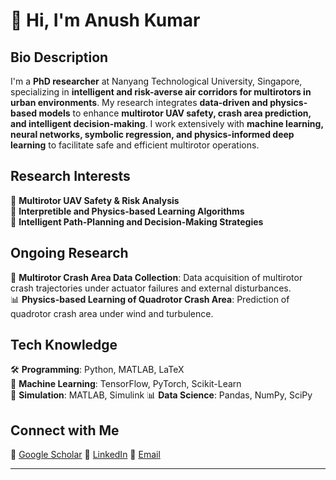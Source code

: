 # 👋 Hi, I'm Anush Kumar

## Bio Description
I'm a **PhD researcher** at Nanyang Technological University, Singapore, specializing in **intelligent and risk-averse air corridors for multirotors in urban environments**. My research integrates **data-driven and physics-based models** to enhance **multirotor UAV safety, crash area prediction, and intelligent decision-making**. I work extensively with **machine learning, neural networks, symbolic regression, and physics-informed deep learning** to facilitate safe and efficient multirotor operations.

## Research Interests
🔹 **Multirotor UAV Safety & Risk Analysis**  
🔹 **Interpretible and Physics-based Learning Algorithms**  
🔹 **Intelligent Path-Planning and Decision-Making Strategies**

## Ongoing Research
🚀 **Multirotor Crash Area Data Collection**: Data acquisition of multirotor crash trajectories under actuator failures and external disturbances.  
📊 **Physics-based Learning of Quadrotor Crash Area**: Prediction of quadrotor crash area under wind and turbulence.

## Tech Knowledge
🛠 **Programming**: Python, MATLAB, LaTeX  
🧠 **Machine Learning**: TensorFlow, PyTorch, Scikit-Learn  
📡 **Simulation**: MATLAB, Simulink
📊 **Data Science**: Pandas, NumPy, SciPy  

## Connect with Me  
📄 [Google Scholar](https://scholar.google.com/citations?user=U18dhqwAAAAJ&hl=en) 
📝 [LinkedIn](https://www.linkedin.com/in/kumar-anush) 
📧 [Email](m220010@e.ntu.edu.sg)  

---
